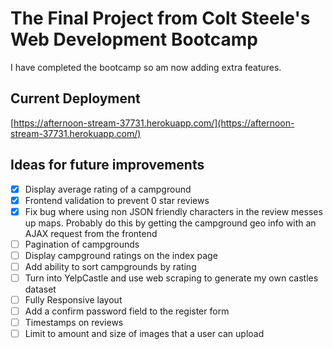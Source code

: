 # The Final Project from Colt Steele's Web Development Bootcamp
I have completed the bootcamp so am now adding extra features.

## Current Deployment

[https://afternoon-stream-37731.herokuapp.com/](https://afternoon-stream-37731.herokuapp.com/)

## Ideas for future improvements
- [x] Display average rating of a campground
- [x] Frontend validation to prevent 0 star reviews
- [x] Fix bug where using non JSON friendly characters in the review messes up maps. Probably do this by getting the campground geo info with an AJAX request from the frontend
- [ ] Pagination of campgrounds
- [ ] Display campground ratings on the index page
- [ ] Add ability to sort campgrounds by rating
- [ ] Turn into YelpCastle and use web scraping to generate my own castles dataset
- [ ] Fully Responsive layout
- [ ] Add a confirm password field to the register form
- [ ] Timestamps on reviews
- [ ] Limit to amount and size of images that a user can upload